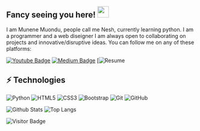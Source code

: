 ## Fancy seeing you here! <img src="https://raw.githubusercontent.com/aemmadi/aemmadi/master/wave.gif" width="30px">

I am Munene Muondu, people call me Nesh, currently learning python. I am a programmer and a web diseigner I am always open to collaborating on projects and innovative/disruptive ideas. You can follow me on any of these platforms:

[![Youtube Badge](https://img.shields.io/badge/-NeroNesh-darkred?style=flat-square&logo=youtube&logoColor=white&link=https://www.youtube.com/channel/NeroNesh)](https://www.youtube.com/channel/UCz2M7dLDdCy7m22RmI8ae_Q)
[![Medium Badge](https://img.shields.io/badge/-@munenemuondu-03a57a?style=flat-square&labelColor=000000&logo=Medium&link=https://medium.com/@munenemuondu/)](https://medium.com/@munenemuondu)
[![Resume](https://munenemuondu.netlify.app/)


## ⚡ Technologies

![Python](https://img.shields.io/badge/-Python-black?style=flat-square&logo=Python)
![HTML5](https://img.shields.io/badge/-HTML5-E34F26?style=flat-square&logo=html5&logoColor=white)
![CSS3](https://img.shields.io/badge/-CSS3-1572B6?style=flat-square&logo=css3)
![Bootstrap](https://img.shields.io/badge/-Bootstrap-563D7C?style=flat-square&logo=bootstrap)
![Git](https://img.shields.io/badge/-Git-black?style=flat-square&logo=git)
![GitHub](https://img.shields.io/badge/-GitHub-181717?style=flat-square&logo=github)

![Github Stats](https://github-readme-stats.vercel.app/api?username=muondu&count_private=true&show_icons=true&include_all_commits=true)
![Top Langs](https://github-readme-stats.vercel.app/api/top-langs/?username=muondu&hide=TeX&layout=compact)

![Visitor Badge](https://visitor-badge.laobi.icu/badge?page_id=muondu.muondu)
